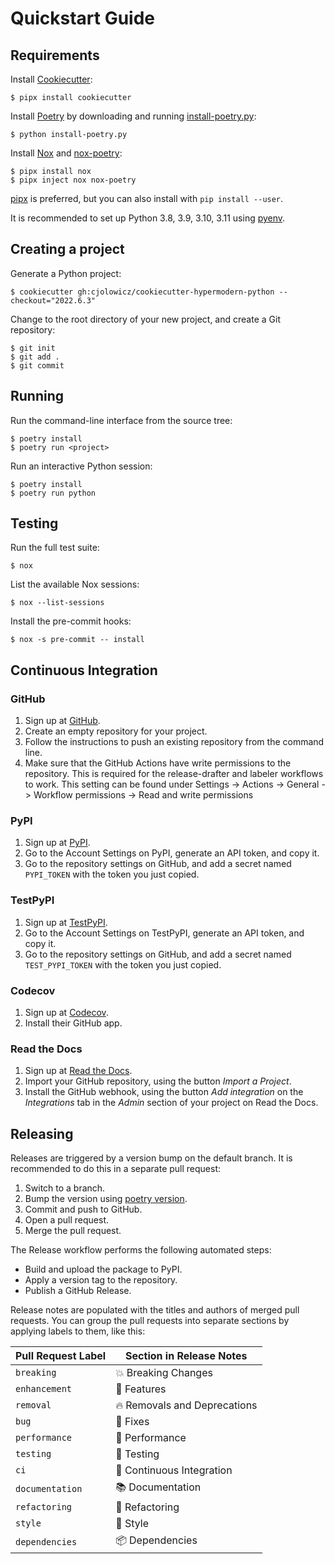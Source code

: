 # Quickstart Guide

## Requirements

Install [Cookiecutter]:

```console
$ pipx install cookiecutter
```

Install [Poetry] by downloading and running [install-poetry.py]:

```console
$ python install-poetry.py
```

Install [Nox] and [nox-poetry]:

```console
$ pipx install nox
$ pipx inject nox nox-poetry
```

[pipx] is preferred, but you can also install with `pip install --user`.

It is recommended to set up Python 3.8, 3.9, 3.10, 3.11 using [pyenv].

## Creating a project

Generate a Python project:

```console
$ cookiecutter gh:cjolowicz/cookiecutter-hypermodern-python --checkout="2022.6.3"
```

Change to the root directory of your new project,
and create a Git repository:

```console
$ git init
$ git add .
$ git commit
```

## Running

Run the command-line interface from the source tree:

```console
$ poetry install
$ poetry run <project>
```

Run an interactive Python session:

```console
$ poetry install
$ poetry run python
```

## Testing

Run the full test suite:

```console
$ nox
```

List the available Nox sessions:

```console
$ nox --list-sessions
```

Install the pre-commit hooks:

```console
$ nox -s pre-commit -- install
```

## Continuous Integration

### GitHub

1. Sign up at [GitHub].
2. Create an empty repository for your project.
3. Follow the instructions to push an existing repository from the command line.
4. Make sure that the GitHub Actions have write permissions to the repository.
   This is required for the release-drafter and labeler workflows to work. 
   This setting can be found under Settings -> Actions -> General -> Workflow permissions -> Read and write permissions

### PyPI

1. Sign up at [PyPI].
2. Go to the Account Settings on PyPI,
   generate an API token, and copy it.
3. Go to the repository settings on GitHub, and
   add a secret named `PYPI_TOKEN` with the token you just copied.

### TestPyPI

1. Sign up at [TestPyPI].
2. Go to the Account Settings on TestPyPI,
   generate an API token, and copy it.
3. Go to the repository settings on GitHub, and
   add a secret named `TEST_PYPI_TOKEN` with the token you just copied.

### Codecov

1. Sign up at [Codecov].
2. Install their GitHub app.

### Read the Docs

1. Sign up at [Read the Docs].
2. Import your GitHub repository, using the button _Import a Project_.
3. Install the GitHub webhook,
   using the button _Add integration_
   on the _Integrations_ tab
   in the _Admin_ section of your project
   on Read the Docs.

## Releasing

Releases are triggered by a version bump on the default branch.
It is recommended to do this in a separate pull request:

1. Switch to a branch.
2. Bump the version using [poetry version].
3. Commit and push to GitHub.
4. Open a pull request.
5. Merge the pull request.

The Release workflow performs the following automated steps:

- Build and upload the package to PyPI.
- Apply a version tag to the repository.
- Publish a GitHub Release.

Release notes are populated with the titles and authors of merged pull requests.
You can group the pull requests into separate sections
by applying labels to them, like this:

<!-- table-release-drafter-sections-begin -->

| Pull Request Label | Section in Release Notes     |
| ------------------ | ---------------------------- |
| `breaking`         | 💥 Breaking Changes          |
| `enhancement`      | 🚀 Features                  |
| `removal`          | 🔥 Removals and Deprecations |
| `bug`              | 🐞 Fixes                     |
| `performance`      | 🐎 Performance               |
| `testing`          | 🚨 Testing                   |
| `ci`               | 👷 Continuous Integration    |
| `documentation`    | 📚 Documentation             |
| `refactoring`      | 🔨 Refactoring               |
| `style`            | 💄 Style                     |
| `dependencies`     | 📦 Dependencies              |

<!-- table-release-drafter-sections-end -->

[codecov]: https://codecov.io/
[cookiecutter]: https://github.com/audreyr/cookiecutter
[github]: https://github.com/
[install-poetry.py]: https://raw.githubusercontent.com/python-poetry/poetry/master/install-poetry.py
[nox]: https://nox.thea.codes/
[nox-poetry]: https://nox-poetry.readthedocs.io/
[pipx]: https://pipxproject.github.io/pipx/
[poetry]: https://python-poetry.org/
[poetry version]: https://python-poetry.org/docs/cli/#version
[pyenv]: https://github.com/pyenv/pyenv
[pypi]: https://pypi.org/
[read the docs]: https://readthedocs.org/
[testpypi]: https://test.pypi.org/
